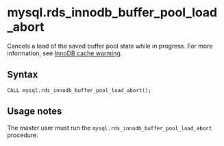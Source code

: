 # mysql\.rds\_innodb\_buffer\_pool\_load\_abort<a name="mysql_rds_innodb_buffer_pool_load_abort"></a>

Cancels a load of the saved buffer pool state while in progress\. For more information, see [InnoDB cache warming](CHAP_MySQL.md#MySQL.Concepts.InnoDBCacheWarming)\.

## Syntax<a name="mysql_rds_innodb_buffer_pool_load_abort-syntax"></a>

 

```
CALL mysql.rds_innodb_buffer_pool_load_abort();
```

## Usage notes<a name="mysql_rds_innodb_buffer_pool_load_abort-usage"></a>

The master user must run the `mysql.rds_innodb_buffer_pool_load_abort` procedure\. 